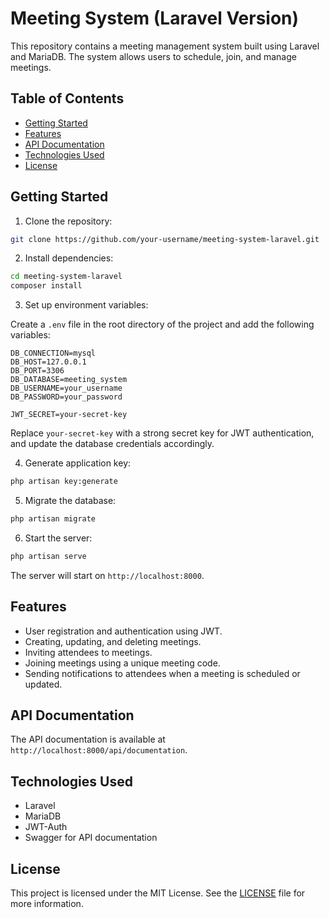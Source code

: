 # Meeting System (Laravel Version)

This repository contains a meeting management system built using Laravel and MariaDB. The system allows users to schedule, join, and manage meetings.

## Table of Contents

- [Getting Started](#getting-started)
- [Features](#features)
- [API Documentation](#api-documentation)
- [Technologies Used](#technologies-used)
- [License](#license)

## Getting Started

1. Clone the repository:

```bash
git clone https://github.com/your-username/meeting-system-laravel.git
```

2. Install dependencies:

```bash
cd meeting-system-laravel
composer install
```

3. Set up environment variables:

Create a `.env` file in the root directory of the project and add the following variables:

```
DB_CONNECTION=mysql
DB_HOST=127.0.0.1
DB_PORT=3306
DB_DATABASE=meeting_system
DB_USERNAME=your_username
DB_PASSWORD=your_password

JWT_SECRET=your-secret-key
```

Replace `your-secret-key` with a strong secret key for JWT authentication, and update the database credentials accordingly.

4. Generate application key:

```bash
php artisan key:generate
```

5. Migrate the database:

```bash
php artisan migrate
```

6. Start the server:

```bash
php artisan serve
```

The server will start on `http://localhost:8000`.

## Features

- User registration and authentication using JWT.
- Creating, updating, and deleting meetings.
- Inviting attendees to meetings.
- Joining meetings using a unique meeting code.
- Sending notifications to attendees when a meeting is scheduled or updated.

## API Documentation

The API documentation is available at `http://localhost:8000/api/documentation`.

## Technologies Used

- Laravel
- MariaDB
- JWT-Auth
- Swagger for API documentation

## License

This project is licensed under the MIT License. See the [LICENSE](LICENSE) file for more information.

```